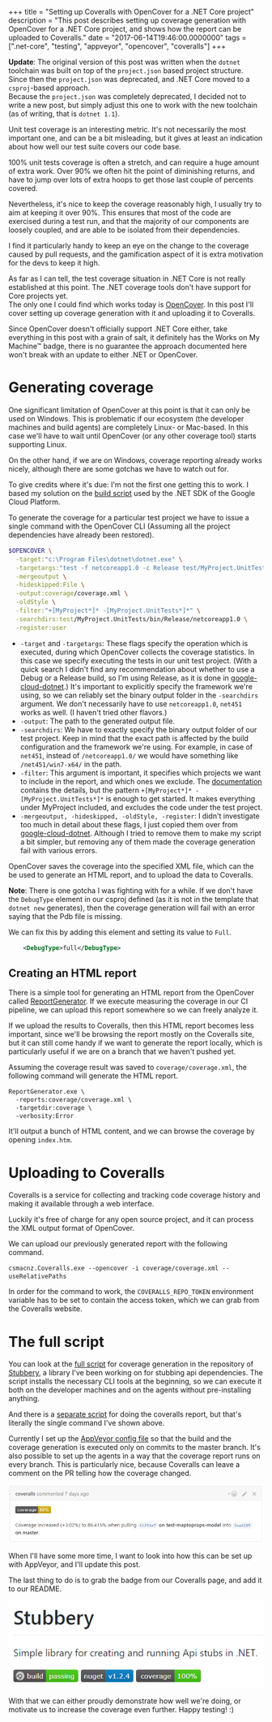 +++
title = "Setting up Coveralls with OpenCover for a .NET Core project"
description = "This post describes setting up coverage generation with OpenCover for a .NET Core project, and shows how the report can be uploaded to Coveralls."
date = "2017-06-14T19:46:00.0000000"
tags = [".net-core", "testing", "appveyor", "opencover", "coveralls"]
+++

**Update**: The original version of this post was written when the `dotnet` toolchain was built on top of the `project.json` based project structure. Since then the `project.json` was deprecated, and .NET Core moved to a `csproj`-based approach.  
Because the `project.json` was completely deprecated, I decided not to write a new post, but simply adjust this one to work with the new toolchain (as of writing, that is `dotnet 1.1`).

Unit test coverage is an interesting metric. It's not necessarily the most important one, and can be a bit misleading, but it gives at least an indication about how well our test suite covers our code base.

100% unit tests coverage is often a stretch, and can require a huge amount of extra work. Over 90% we often hit the point of diminishing returns, and have to jump over lots of extra hoops to get those last couple of percents covered.

Nevertheless, it's nice to keep the coverage reasonably high, I usually try to aim at keeping it over 90%. This ensures that most of the code are exercised during a test run, and that the majority of our components are loosely coupled, and are able to be isolated from their dependencies.

I find it particularly handy to keep an eye on the change to the coverage caused by pull requests, and the gamification aspect of it is extra motivation for the devs to keep it high.

As far as I can tell, the test coverage situation in .NET Core is not really established at this point. The .NET coverage tools don't have support for Core projects yet.  
The only one I could find which works today is [OpenCover](https://github.com/OpenCover/opencover). In this post I'll cover setting up coverage generation with it and uploading it to Coveralls.

Since OpenCover doesn't officially support .NET Core either, take everything in this post with a grain of salt, it definitely has the Works on My Machine™ badge, there is no guarantee the approach documented here won't break with an update to either .NET or OpenCover.

# Generating coverage

One significant limitation of OpenCover at this point is that it can only be used on Windows. This is problematic if our ecosystem (the developer machines and build agents) are completely Linux- or Mac-based. In this case we'll have to wait until OpenCover (or any other coverage tool) starts supporting Linux.

On the other hand, if we are on Windows, coverage reporting already works nicely, although there are some gotchas we have to watch out for.

To give credits where it's due: I'm not the first one getting this to work. I based my solution on the [build script](https://github.com/GoogleCloudPlatform/google-cloud-dotnet/blob/master/build.sh) used by the .NET SDK of the Google Cloud Platform.

To generate the coverage for a particular test project we have to issue a single command with the OpenCover CLI (Assuming all the project dependencies have already been restored).

```bash
$OPENCOVER \
  -target:"c:\Program Files\dotnet\dotnet.exe" \
  -targetargs:"test -f netcoreapp1.0 -c Release test/MyProject.UnitTests/MyProject.UnitTests.csproj" \
  -mergeoutput \
  -hideskipped:File \
  -output:coverage/coverage.xml \
  -oldStyle \
  -filter:"+[MyProject*]* -[MyProject.UnitTests*]*" \
  -searchdirs:test/MyProject.UnitTests/bin/Release/netcoreapp1.0 \
  -register:user
```

 - `-target` and `-targetargs`: These flags specify the operation which is executed, during which OpenCover collects the coverage statistics. In this case we specify executing the tests in our unit test project. (With a quick search I didn't find any recommendation about whether to use a Debug or a Release build, so I'm using Release, as it is done in [google-cloud-dotnet](https://github.com/GoogleCloudPlatform/google-cloud-dotnet).)
 It's important to explicitly specify the framework we're using, so we can reliably set the binary output folder in the `-searchdirs` argument. We don't necessarily have to use `netcoreapp1.0`, `net451` works as well. (I haven't tried other flavors.)
 - `-output`: The path to the generated output file.
 - `-searchdirs`: We have to exactly specify the binary output folder of our test project. Keep in mind that the exact path is affected by the build configuration and the framework we're using. For example, in case of `net451`, instead of `/netcoreapp1.0/` we would have something like `/net451/win7-x64/` in the path.
 - `-filter`: This argument is important, it specifies which projects we want to include in the report, and which ones we exclude. The [documentation](https://github.com/opencover/opencover/wiki/usage) contains the details, but the pattern `+[MyProject*]* -[MyProject.UnitTests*]*` is enough to get started. It makes everything under MyProject included, and excludes the code under the test project.
 - `-mergeoutput, -hideskipped, -oldStyle, -register`: I didn't investigate too much in detail about these flags, I just copied them over from [google-cloud-dotnet](https://github.com/GoogleCloudPlatform/google-cloud-dotnet). Although I tried to remove them to make my script a bit simpler, but removing any of them made the coverage generation fail with various errors.

OpenCover saves the coverage into the specified XML file, which can the be used to generate an HTML report, and to upload the data to Coveralls.

**Note**: There is one gotcha I was fighting with for a while. If we don't have the `DebugType` element in our csproj defined (as it is not in the template that `dotnet new` generates), then the coverage generation will fail with an error saying that the Pdb file is missing.

We can fix this by adding this element and setting its value to `Full`.

```xml
    <DebugType>full</DebugType>
```

## Creating an HTML report

There is a simple tool for generating an HTML report from the OpenCover called [ReportGenerator](https://www.nuget.org/packages/ReportGenerator/). If we execute measuring the coverage in our CI pipeline, we can upload this report somewhere so we can freely analyze it.

If we upload the results to Coveralls, then this HTML report becomes less important, since we'll be browsing the report mostly on the Coveralls site, but it can still come handy if we want to generate the report locally, which is particularly useful if we are on a branch that we haven't pushed yet.

Assuming the coverage result was saved to `coverage/coverage.xml`, the following command will generate the HTML report.

```
ReportGenerator.exe \
  -reports:coverage/coverage.xml \
  -targetdir:coverage \
  -verbosity:Error
```

It'll output a bunch of HTML content, and we can browse the coverage by opening `index.htm`.

# Uploading to Coveralls

Coveralls is a service for collecting and tracking code coverage history and making it available through a web interface.

Luckily it's free of charge for any open source project, and it can process the XML output format of OpenCover.

We can upload our previously generated report with the following command.

```
csmacnz.Coveralls.exe --opencover -i coverage/coverage.xml --useRelativePaths
```

In order for the command to work, the `COVERALLS_REPO_TOKEN` environment variable has to be set to contain the access token, which we can grab from the Coveralls website.

# The full script

You can look at the [full script](https://github.com/markvincze/Stubbery/blob/master/coverage.sh) for coverage generation in the repository of [Stubbery](https://markvincze.github.io/Stubbery/), a library I've been working on for stubbing api dependencies. The script installs the necessary CLI tools at the beginning, so we can execute it both on the developer machines and on the agents without pre-installing anything.

And there is a [separate script](https://github.com/markvincze/Stubbery/blob/master/coveralls.sh) for doing the coveralls report, but that's literally the single command I've shown above.

Currently I set up the [AppVeyor config file](https://github.com/markvincze/Stubbery/blob/master/appveyor.yml) so that the build and the coverage generation is executed only on commits to the master branch. It's also possible to set up the agents in a way that the coverage report runs on every branch. This is particularly nice, because Coveralls can leave a comment on the PR telling how the coverage changed.

![Coveralls telling the coverage change on a PR.](/images/2016/11/coveralls-pr.png)

When I'll have some more time, I want to look into how this can be set up with AppVeyor, and I'll update this post.

The last thing to do is to grab the badge from our Coveralls page, and add it to our README.

[![Coverage badge on Stubbery](/images/2017/06/stubbery-badge-new.png)](https://github.com/markvincze/Stubbery)

With that we can either proudly demonstrate how well we're doing, or motivate us to increase the coverage even further. Happy testing! :)
